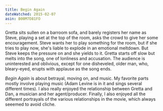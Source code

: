 ```yaml
---
title: Begin Again
dateWatched: 2015-02-07
asin: B00M7D81FO
---
```


Gretta sits sullen on a barroom sofa, and barely registers her name as Steve, playing a 
set at the top of the room, asks the crowd to give her some encouragement. Steve
wants her to play something for the room, but if she tries to play now, she's liable
to explode in an emotional meltdown. But Steve keeps the pressure on and she yields to
it. Gretta starts off slow but melts into the song, one of lonliness and accusation. 
The audience is uninterested and oblivious, except for one disheveled, older man, who,
bleary-eyed, erupts with applause as the song ends.

_Begin Again_ is about betrayal, moving on, and music. My favorite parts mostly involve
playing music (Adam Levine is in it and sings several different times). I also really
enjoyed the relationship between Gretta and Dan, a musician and her agent/producer. 
Finally, I also enjoyed all the different portrayals of the various relationships in 
the movie, which always seeemed to avoid cliche.
